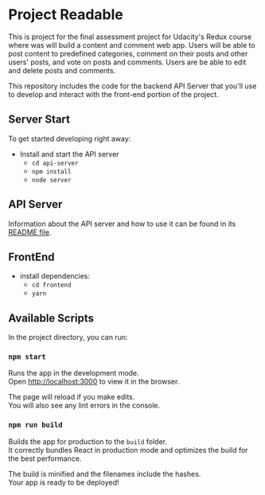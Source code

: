 # Project Readable

This is  project for the final assessment project for Udacity's Redux course where was will build a content and comment web app. Users will be able to post content to predefined categories, comment on their posts and other users' posts, and vote on posts and comments. Users are be able to edit and delete posts and comments.

This repository includes the code for the backend API Server that you'll use to develop and interact with the front-end portion of the project.

## Server Start

To get started developing right away:

* Install and start the API server
    - `cd api-server`
    - `npm install`
    - `node server`

## API Server

Information about the API server and how to use it can be found in its [README file](api-server/README.md).


## FrontEnd 

* install dependencies:
    - `cd frontend`
    - `yarn`

## Available Scripts

In the project directory, you can run:

### `npm start`

Runs the app in the development mode.<br>
Open [http://localhost:3000](http://localhost:3000) to view it in the browser.

The page will reload if you make edits.<br>
You will also see any lint errors in the console.

### `npm run build`

Builds the app for production to the `build` folder.<br>
It correctly bundles React in production mode and optimizes the build for the best performance.

The build is minified and the filenames include the hashes.<br>
Your app is ready to be deployed!

